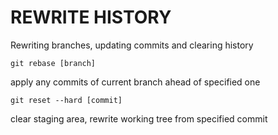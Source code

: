 # REWRITE HISTORY

Rewriting branches, updating commits and clearing history

`git rebase [branch]`

apply any commits of current branch ahead of specified one

`git reset --hard [commit]`

clear staging area, rewrite working tree from specified commit
